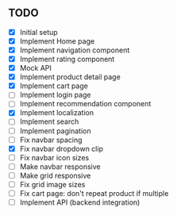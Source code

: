 ## TODO
- [x] Initial setup
- [x] Implement Home page
- [x] Implement navigation component
- [x] Implement rating component
- [x] Mock API
- [x] Implement product detail page
- [x] Implement cart page
- [ ] Implement login page
- [ ] Implement recommendation component
- [x] Implement localization
- [ ] Implement search
- [ ] Implement pagination
- [ ] Fix navbar spacing
- [x] Fix navbar dropdown clip
- [ ] Fix navbar icon sizes
- [ ] Make navbar responsive
- [ ] Make grid responsive
- [ ] Fix grid image sizes
- [ ] Fix cart page: don't repeat product if multiple
- [ ] Implement API (backend integration)
